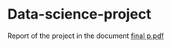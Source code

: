 # Data-science-project
Report of the project in the document
[final p.pdf](https://github.com/Rocky779/Data-science-project/files/10717594/final.p.pdf)
